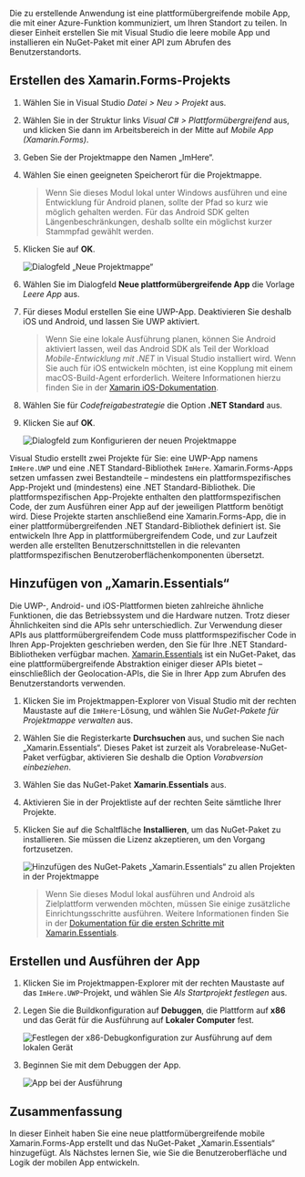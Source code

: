 Die zu erstellende Anwendung ist eine plattformübergreifende mobile App, die mit einer Azure-Funktion kommuniziert, um Ihren Standort zu teilen. In dieser Einheit erstellen Sie mit Visual Studio die leere mobile App und installieren ein NuGet-Paket mit einer API zum Abrufen des Benutzerstandorts.

## <a name="create-the-xamarinforms-project"></a>Erstellen des Xamarin.Forms-Projekts

1. Wählen Sie in Visual Studio *Datei > Neu > Projekt* aus.

2. Wählen Sie in der Struktur links *Visual C# > Plattformübergreifend* aus, und klicken Sie dann im Arbeitsbereich in der Mitte auf *Mobile App (Xamarin.Forms)*.

3. Geben Sie der Projektmappe den Namen „ImHere“.

4. Wählen Sie einen geeigneten Speicherort für die Projektmappe.

    > Wenn Sie dieses Modul lokal unter Windows ausführen und eine Entwicklung für Android planen, sollte der Pfad so kurz wie möglich gehalten werden. Für das Android SDK gelten Längenbeschränkungen, deshalb sollte ein möglichst kurzer Stammpfad gewählt werden.

5. Klicken Sie auf **OK**.

    ![Dialogfeld „Neue Projektmappe“](../media-drafts/2-new-solution-dialog.png)

6. Wählen Sie im Dialogfeld **Neue plattformübergreifende App** die Vorlage *Leere App* aus.

7. Für dieses Modul erstellen Sie eine UWP-App. Deaktivieren Sie deshalb iOS und Android, und lassen Sie UWP aktiviert.

    > Wenn Sie eine lokale Ausführung planen, können Sie Android aktiviert lassen, weil das Android SDK als Teil der Workload *Mobile-Entwicklung mit .NET* in Visual Studio installiert wird. Wenn Sie auch für iOS entwickeln möchten, ist eine Kopplung mit einem macOS-Build-Agent erforderlich. Weitere Informationen hierzu finden Sie in der [Xamarin iOS-Dokumentation](https://docs.microsoft.com/xamarin/ios/get-started/installation/windows/connecting-to-mac/).

8. Wählen Sie für *Codefreigabestrategie* die Option **.NET Standard** aus.

9. Klicken Sie auf **OK**.

    ![Dialogfeld zum Konfigurieren der neuen Projektmappe](../media-drafts/2-configure-solution-dialog.png)

Visual Studio erstellt zwei Projekte für Sie: eine UWP-App namens `ImHere.UWP` und eine .NET Standard-Bibliothek `ImHere`. Xamarin.Forms-Apps setzen umfassen zwei Bestandteile – mindestens ein plattformspezifisches App-Projekt und (mindestens) eine .NET Standard-Bibliothek. Die plattformspezifischen App-Projekte enthalten den plattformspezifischen Code, der zum Ausführen einer App auf der jeweiligen Plattform benötigt wird. Diese Projekte starten anschließend eine Xamarin.Forms-App, die in einer plattformübergreifenden .NET Standard-Bibliothek definiert ist. Sie entwickeln Ihre App in plattformübergreifendem Code, und zur Laufzeit werden alle erstellten Benutzerschnittstellen in die relevanten plattformspezifischen Benutzeroberflächenkomponenten übersetzt.

## <a name="adding-xamarinessentials"></a>Hinzufügen von „Xamarin.Essentials“

Die UWP-, Android- und iOS-Plattformen bieten zahlreiche ähnliche Funktionen, die das Betriebssystem und die Hardware nutzen. Trotz dieser Ähnlichkeiten sind die APIs sehr unterschiedlich. Zur Verwendung dieser APIs aus plattformübergreifendem Code muss plattformspezifischer Code in Ihren App-Projekten geschrieben werden, den Sie für Ihre .NET Standard-Bibliotheken verfügbar machen. [Xamarin.Essentials](https://docs.microsoft.com/xamarin/essentials/) ist ein NuGet-Paket, das eine plattformübergreifende Abstraktion einiger dieser APIs bietet – einschließlich der Geolocation-APIs, die Sie in Ihrer App zum Abrufen des Benutzerstandorts verwenden.

1. Klicken Sie im Projektmappen-Explorer von Visual Studio mit der rechten Maustaste auf die `ImHere`-Lösung, und wählen Sie *NuGet-Pakete für Projektmappe verwalten* aus.

2. Wählen Sie die Registerkarte **Durchsuchen** aus, und suchen Sie nach „Xamarin.Essentials“. Dieses Paket ist zurzeit als Vorabrelease-NuGet-Paket verfügbar, aktivieren Sie deshalb die Option *Vorabversion einbeziehen*.

3. Wählen Sie das NuGet-Paket **Xamarin.Essentials** aus.

4. Aktivieren Sie in der Projektliste auf der rechten Seite sämtliche Ihrer Projekte.

5. Klicken Sie auf die Schaltfläche **Installieren**, um das NuGet-Paket zu installieren. Sie müssen die Lizenz akzeptieren, um den Vorgang fortzusetzen.

    ![Hinzufügen des NuGet-Pakets „Xamarin.Essentials“ zu allen Projekten in der Projektmappe](../media-drafts/2-add-essentials-nuget.png)

    > Wenn Sie dieses Modul lokal ausführen und Android als Zielplattform verwenden möchten, müssen Sie einige zusätzliche Einrichtungsschritte ausführen. Weitere Informationen finden Sie in der [Dokumentation für die ersten Schritte mit Xamarin.Essentials](https://docs.microsoft.com/xamarin/essentials/get-started?context=xamarin%2Fios&tabs=windows%2Candroid).

## <a name="building-and-running-the-app"></a>Erstellen und Ausführen der App

1. Klicken Sie im Projektmappen-Explorer mit der rechten Maustaste auf das `ImHere.UWP`-Projekt, und wählen Sie *Als Startprojekt festlegen* aus.

2. Legen Sie die Buildkonfiguration auf **Debuggen**, die Plattform auf **x86** und das Gerät für die Ausführung auf **Lokaler Computer** fest.

    ![Festlegen der x86-Debugkonfiguration zur Ausführung auf dem lokalen Gerät](../media-drafts/2-debug-configuration.png)

3. Beginnen Sie mit dem Debuggen der App.

    ![App bei der Ausführung](../media-drafts/2-debuging-app.png)

## <a name="summary"></a>Zusammenfassung

In dieser Einheit haben Sie eine neue plattformübergreifende mobile Xamarin.Forms-App erstellt und das NuGet-Paket „Xamarin.Essentials“ hinzugefügt. Als Nächstes lernen Sie, wie Sie die Benutzeroberfläche und Logik der mobilen App entwickeln.